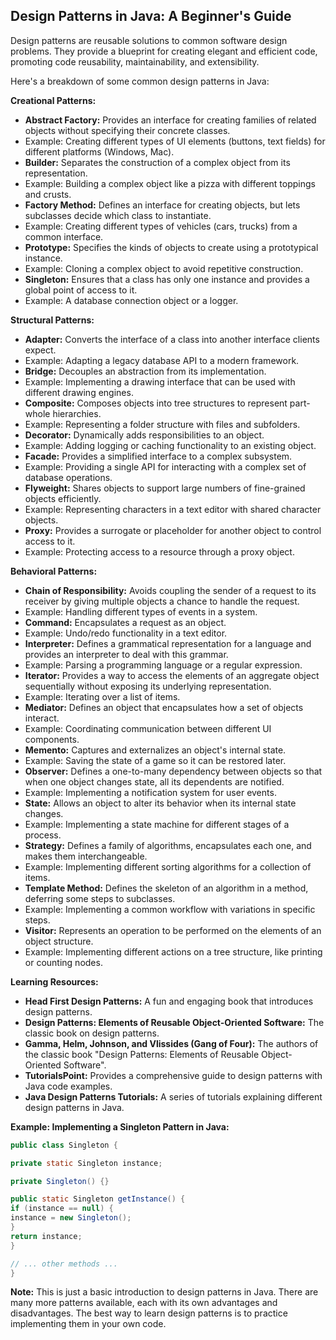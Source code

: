 ## Design Patterns in Java: A Beginner's Guide

Design patterns are reusable solutions to common software design problems. They provide a blueprint for creating elegant and efficient code, promoting code reusability, maintainability, and extensibility.

Here's a breakdown of some common design patterns in Java:

**Creational Patterns:**

* **Abstract Factory:** Provides an interface for creating families of related objects without specifying their concrete classes.
* Example: Creating different types of UI elements (buttons, text fields) for different platforms (Windows, Mac).
* **Builder:** Separates the construction of a complex object from its representation.
* Example: Building a complex object like a pizza with different toppings and crusts.
* **Factory Method:** Defines an interface for creating objects, but lets subclasses decide which class to instantiate.
* Example: Creating different types of vehicles (cars, trucks) from a common interface.
* **Prototype:** Specifies the kinds of objects to create using a prototypical instance.
* Example: Cloning a complex object to avoid repetitive construction.
* **Singleton:** Ensures that a class has only one instance and provides a global point of access to it.
* Example: A database connection object or a logger.

**Structural Patterns:**

* **Adapter:** Converts the interface of a class into another interface clients expect.
* Example: Adapting a legacy database API to a modern framework.
* **Bridge:** Decouples an abstraction from its implementation.
* Example: Implementing a drawing interface that can be used with different drawing engines.
* **Composite:** Composes objects into tree structures to represent part-whole hierarchies.
* Example: Representing a folder structure with files and subfolders.
* **Decorator:** Dynamically adds responsibilities to an object.
* Example: Adding logging or caching functionality to an existing object.
* **Facade:** Provides a simplified interface to a complex subsystem.
* Example: Providing a single API for interacting with a complex set of database operations.
* **Flyweight:** Shares objects to support large numbers of fine-grained objects efficiently.
* Example: Representing characters in a text editor with shared character objects.
* **Proxy:** Provides a surrogate or placeholder for another object to control access to it.
* Example: Protecting access to a resource through a proxy object.

**Behavioral Patterns:**

* **Chain of Responsibility:** Avoids coupling the sender of a request to its receiver by giving multiple objects a chance to handle the request.
* Example: Handling different types of events in a system.
* **Command:** Encapsulates a request as an object.
* Example: Undo/redo functionality in a text editor.
* **Interpreter:** Defines a grammatical representation for a language and provides an interpreter to deal with this grammar.
* Example: Parsing a programming language or a regular expression.
* **Iterator:** Provides a way to access the elements of an aggregate object sequentially without exposing its underlying representation.
* Example: Iterating over a list of items.
* **Mediator:** Defines an object that encapsulates how a set of objects interact.
* Example: Coordinating communication between different UI components.
* **Memento:** Captures and externalizes an object's internal state.
* Example: Saving the state of a game so it can be restored later.
* **Observer:** Defines a one-to-many dependency between objects so that when one object changes state, all its dependents are notified.
* Example: Implementing a notification system for user events.
* **State:** Allows an object to alter its behavior when its internal state changes.
* Example: Implementing a state machine for different stages of a process.
* **Strategy:** Defines a family of algorithms, encapsulates each one, and makes them interchangeable.
* Example: Implementing different sorting algorithms for a collection of items.
* **Template Method:** Defines the skeleton of an algorithm in a method, deferring some steps to subclasses.
* Example: Implementing a common workflow with variations in specific steps.
* **Visitor:** Represents an operation to be performed on the elements of an object structure.
* Example: Implementing different actions on a tree structure, like printing or counting nodes.

**Learning Resources:**

* **Head First Design Patterns:** A fun and engaging book that introduces design patterns.
* **Design Patterns: Elements of Reusable Object-Oriented Software:** The classic book on design patterns.
* **Gamma, Helm, Johnson, and Vlissides (Gang of Four):** The authors of the classic book "Design Patterns: Elements of Reusable Object-Oriented Software".
* **TutorialsPoint:** Provides a comprehensive guide to design patterns with Java code examples.
* **Java Design Patterns Tutorials:** A series of tutorials explaining different design patterns in Java.

**Example: Implementing a Singleton Pattern in Java:**

```java
public class Singleton {

private static Singleton instance;

private Singleton() {}

public static Singleton getInstance() {
if (instance == null) {
instance = new Singleton();
}
return instance;
}

// ... other methods ...
}
```

**Note:** This is just a basic introduction to design patterns in Java. There are many more patterns available, each with its own advantages and disadvantages. The best way to learn design patterns is to practice implementing them in your own code.